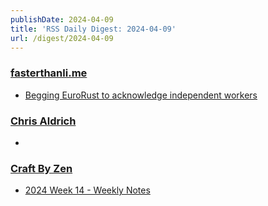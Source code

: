 ```yaml
---
publishDate: 2024-04-09
title: 'RSS Daily Digest: 2024-04-09'
url: /digest/2024-04-09
---
```


### [fasterthanli.me](https://fasterthanli.me/)

  * [Begging EuroRust to acknowledge independent workers](https://fasterthanli.me/articles/begging-eurorust-to-acknowledge-independent-workers)
  
### [Chris Aldrich](https://boffosocko.com/)

  * [](https://boffosocko.com/2024/04/08/index-cards-on-sale/)
  
### [Craft By Zen](https://craftbyzen.com/)

  * [2024 Week 14 - Weekly Notes](https://craftbyzen.com/blog/2024-04-08-w14-weekly-notes/)
  
